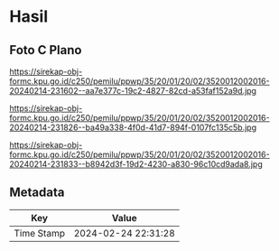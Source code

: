 # Hasil

## Foto C Plano

https://sirekap-obj-formc.kpu.go.id/c250/pemilu/ppwp/35/20/01/20/02/3520012002016-20240214-231602--aa7e377c-19c2-4827-82cd-a53faf152a9d.jpg

https://sirekap-obj-formc.kpu.go.id/c250/pemilu/ppwp/35/20/01/20/02/3520012002016-20240214-231826--ba49a338-4f0d-41d7-894f-0107fc135c5b.jpg

https://sirekap-obj-formc.kpu.go.id/c250/pemilu/ppwp/35/20/01/20/02/3520012002016-20240214-231833--b8942d3f-19d2-4230-a830-96c10cd9ada8.jpg


## Metadata

| Key        | Value               |
| ---------- | ------------------- |
| Time Stamp | 2024-02-24 22:31:28 |




